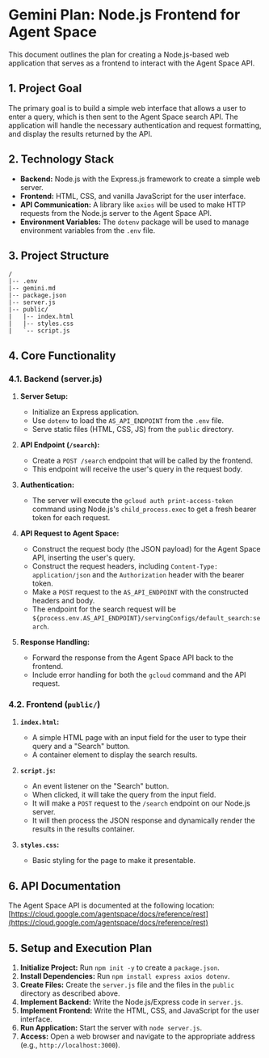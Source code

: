 # Gemini Plan: Node.js Frontend for Agent Space

This document outlines the plan for creating a Node.js-based web application that serves as a frontend to interact with the Agent Space API.

## 1. Project Goal

The primary goal is to build a simple web interface that allows a user to enter a query, which is then sent to the Agent Space search API. The application will handle the necessary authentication and request formatting, and display the results returned by the API.

## 2. Technology Stack

*   **Backend:** Node.js with the Express.js framework to create a simple web server.
*   **Frontend:** HTML, CSS, and vanilla JavaScript for the user interface.
*   **API Communication:** A library like `axios` will be used to make HTTP requests from the Node.js server to the Agent Space API.
*   **Environment Variables:** The `dotenv` package will be used to manage environment variables from the `.env` file.

## 3. Project Structure

```
/
|-- .env
|-- gemini.md
|-- package.json
|-- server.js
|-- public/
|   |-- index.html
|   |-- styles.css
|   `-- script.js
```

## 4. Core Functionality

### 4.1. Backend (server.js)

1.  **Server Setup:**
    *   Initialize an Express application.
    *   Use `dotenv` to load the `AS_API_ENDPOINT` from the `.env` file.
    *   Serve static files (HTML, CSS, JS) from the `public` directory.

2.  **API Endpoint (`/search`):**
    *   Create a `POST /search` endpoint that will be called by the frontend.
    *   This endpoint will receive the user's query in the request body.

3.  **Authentication:**
    *   The server will execute the `gcloud auth print-access-token` command using Node.js's `child_process.exec` to get a fresh bearer token for each request.

4.  **API Request to Agent Space:**
    *   Construct the request body (the JSON payload) for the Agent Space API, inserting the user's query.
    *   Construct the request headers, including `Content-Type: application/json` and the `Authorization` header with the bearer token.
    *   Make a `POST` request to the `AS_API_ENDPOINT` with the constructed headers and body.
    *   The endpoint for the search request will be `${process.env.AS_API_ENDPOINT}/servingConfigs/default_search:search`.

5.  **Response Handling:**
    *   Forward the response from the Agent Space API back to the frontend.
    *   Include error handling for both the `gcloud` command and the API request.

### 4.2. Frontend (`public/`)

1.  **`index.html`:**
    *   A simple HTML page with an input field for the user to type their query and a "Search" button.
    *   A container element to display the search results.

2.  **`script.js`:**
    *   An event listener on the "Search" button.
    *   When clicked, it will take the query from the input field.
    *   It will make a `POST` request to the `/search` endpoint on our Node.js server.
    *   It will then process the JSON response and dynamically render the results in the results container.

3.  **`styles.css`:**
    *   Basic styling for the page to make it presentable.

## 6. API Documentation

The Agent Space API is documented at the following location:
[https://cloud.google.com/agentspace/docs/reference/rest](https://cloud.google.com/agentspace/docs/reference/rest)

## 5. Setup and Execution Plan

1.  **Initialize Project:** Run `npm init -y` to create a `package.json`.
2.  **Install Dependencies:** Run `npm install express axios dotenv`.
3.  **Create Files:** Create the `server.js` file and the files in the `public` directory as described above.
4.  **Implement Backend:** Write the Node.js/Express code in `server.js`.
5.  **Implement Frontend:** Write the HTML, CSS, and JavaScript for the user interface.
6.  **Run Application:** Start the server with `node server.js`.
7.  **Access:** Open a web browser and navigate to the appropriate address (e.g., `http://localhost:3000`).
